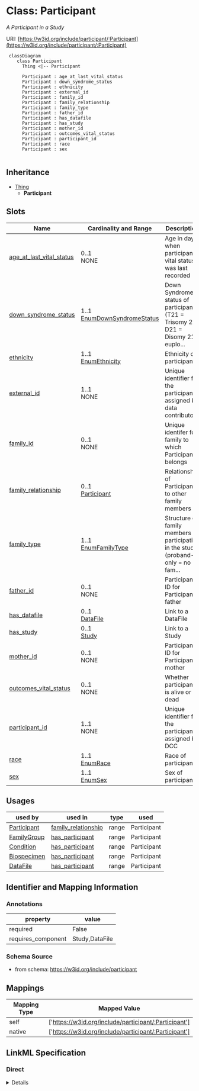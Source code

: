 # Class: Participant
_A Participant in a Study_





URI: [https://w3id.org/include/participant/:Participant](https://w3id.org/include/participant/:Participant)




```mermaid
 classDiagram
    class Participant
      Thing <|-- Participant
      
      Participant : age_at_last_vital_status
      Participant : down_syndrome_status
      Participant : ethnicity
      Participant : external_id
      Participant : family_id
      Participant : family_relationship
      Participant : family_type
      Participant : father_id
      Participant : has_datafile
      Participant : has_study
      Participant : mother_id
      Participant : outcomes_vital_status
      Participant : participant_id
      Participant : race
      Participant : sex
      
```





## Inheritance
* [Thing](Thing.md)
    * **Participant**



## Slots

| Name | Cardinality and Range  | Description  |
| ---  | ---  | --- |
| [age_at_last_vital_status](age_at_last_vital_status.md) | 0..1 <br/> NONE  | Age in days when participant's vital status was last recorded  |
| [down_syndrome_status](down_syndrome_status.md) | 1..1 <br/> [EnumDownSyndromeStatus](EnumDownSyndromeStatus.md)  | Down Syndrome status of participant (T21 = Trisomy 21; D21 = Disomy 21, euplo...  |
| [ethnicity](ethnicity.md) | 1..1 <br/> [EnumEthnicity](EnumEthnicity.md)  | Ethnicity of participant  |
| [external_id](external_id.md) | 1..1 <br/> NONE  | Unique identifier for the participant, assigned by data contributor  |
| [family_id](family_id.md) | 0..1 <br/> NONE  | Unique identifer for family to which Participant belongs  |
| [family_relationship](family_relationship.md) | 0..1 <br/> [Participant](Participant.md)  | Relationship of Participant to other family members  |
| [family_type](family_type.md) | 1..1 <br/> [EnumFamilyType](EnumFamilyType.md)  | Structure of family members participating in the study (proband-only = no fam...  |
| [father_id](father_id.md) | 0..1 <br/> NONE  | Participant ID for Participant's father  |
| [has_datafile](has_datafile.md) | 0..1 <br/> [DataFile](DataFile.md)  | Link to a DataFile  |
| [has_study](has_study.md) | 0..1 <br/> [Study](Study.md)  | Link to a Study  |
| [mother_id](mother_id.md) | 0..1 <br/> NONE  | Participant ID for Participant's mother  |
| [outcomes_vital_status](outcomes_vital_status.md) | 0..1 <br/> NONE  | Whether participant is alive or dead  |
| [participant_id](participant_id.md) | 1..1 <br/> NONE  | Unique identifier for the participant, assigned by DCC  |
| [race](race.md) | 1..1 <br/> [EnumRace](EnumRace.md)  | Race of participant  |
| [sex](sex.md) | 1..1 <br/> [EnumSex](EnumSex.md)  | Sex of participant  |


## Usages


| used by | used in | type | used |
| ---  | --- | --- | --- |
| [Participant](Participant.md) | [family_relationship](family_relationship.md) | range | Participant |
| [FamilyGroup](FamilyGroup.md) | [has_participant](has_participant.md) | range | Participant |
| [Condition](Condition.md) | [has_participant](has_participant.md) | range | Participant |
| [Biospecimen](Biospecimen.md) | [has_participant](has_participant.md) | range | Participant |
| [DataFile](DataFile.md) | [has_participant](has_participant.md) | range | Participant |



## Identifier and Mapping Information





### Annotations

| property | value |
| --- | --- |
| required | False |
| requires_component | Study,DataFile |




### Schema Source


* from schema: https://w3id.org/include/participant







## Mappings

| Mapping Type | Mapped Value |
| ---  | ---  |
| self | ['https://w3id.org/include/participant/:Participant'] |
| native | ['https://w3id.org/include/participant/:Participant'] |


## LinkML Specification

<!-- TODO: investigate https://stackoverflow.com/questions/37606292/how-to-create-tabbed-code-blocks-in-mkdocs-or-sphinx -->

### Direct

<details>
```yaml
name: Participant
definition_uri: include:Participant
annotations:
  required:
    tag: required
    value: 'False'
  requires_component:
    tag: requires_component
    value: Study,DataFile
description: A Participant in a Study
title: Participant
from_schema: https://w3id.org/include/participant
rank: 1000
is_a: Thing
slots:
- age_at_last_vital_status
- down_syndrome_status
- ethnicity
- external_id
- family_id
- family_relationship
- family_type
- father_id
- has_datafile
- has_study
- mother_id
- outcomes_vital_status
- participant_id
- race
- sex

```
</details>

### Induced

<details>
```yaml
name: Participant
definition_uri: include:Participant
annotations:
  required:
    tag: required
    value: 'False'
  requires_component:
    tag: requires_component
    value: Study,DataFile
description: A Participant in a Study
title: Participant
from_schema: https://w3id.org/include/participant
rank: 1000
is_a: Thing
attributes:
  age_at_last_vital_status:
    name: age_at_last_vital_status
    definition_uri: include:age_at_last_vital_status
    description: Age in days when participant's vital status was last recorded
    from_schema: https://w3id.org/include/participant
    rank: 1000
    alias: age_at_last_vital_status
    owner: Participant
    domain_of:
    - Participant
    - Participant
  down_syndrome_status:
    name: down_syndrome_status
    definition_uri: include:down_syndrome_status
    description: Down Syndrome status of participant (T21 = Trisomy 21; D21 = Disomy
      21, euploid)
    from_schema: https://w3id.org/include/participant
    rank: 1000
    alias: down_syndrome_status
    owner: Participant
    domain_of:
    - Participant
    - Participant
    range: enum_down_syndrome_status
    required: true
  ethnicity:
    name: ethnicity
    definition_uri: include:ethnicity
    description: Ethnicity of participant
    from_schema: https://w3id.org/include/participant
    rank: 1000
    alias: ethnicity
    owner: Participant
    domain_of:
    - Participant
    - Participant
    range: enum_ethnicity
    required: true
  external_id:
    name: external_id
    definition_uri: include:external_id
    description: Unique identifier for the participant, assigned by data contributor
    from_schema: https://w3id.org/include/participant
    rank: 1000
    alias: external_id
    owner: Participant
    domain_of:
    - Participant
    - Participant
    required: true
  family_id:
    name: family_id
    definition_uri: include:family_id
    description: Unique identifer for family to which Participant belongs
    from_schema: https://w3id.org/include/participant
    rank: 1000
    alias: family_id
    owner: Participant
    domain_of:
    - Participant
    - Participant
  family_relationship:
    name: family_relationship
    definition_uri: include:family_relationship
    description: Relationship of Participant to other family members
    from_schema: https://w3id.org/include/participant
    rank: 1000
    alias: family_relationship
    owner: Participant
    domain_of:
    - Participant
    - Participant
    range: Participant
  family_type:
    name: family_type
    definition_uri: include:family_type
    description: Structure of family members participating in the study (proband-only
      = no family members participating; duo = proband + parent; trio = proband +
      2 parents; trio+ = proband + 2 parents + other relatives)
    from_schema: https://w3id.org/include/participant
    rank: 1000
    alias: family_type
    owner: Participant
    domain_of:
    - Participant
    - Participant
    range: enum_family_type
    required: true
  father_id:
    name: father_id
    definition_uri: include:father_id
    description: Participant ID for Participant's father
    from_schema: https://w3id.org/include/participant
    rank: 1000
    alias: father_id
    owner: Participant
    domain_of:
    - Participant
    - Participant
  has_datafile:
    name: has_datafile
    definition_uri: include:has_datafile
    description: Link to a DataFile
    from_schema: https://w3id.org/include/assay
    rank: 1000
    alias: has_datafile
    owner: Participant
    domain_of:
    - Biospecimen
    - Participant
    - Participant
    - Biospecimen
    range: DataFile
  has_study:
    name: has_study
    definition_uri: include:has_study
    description: Link to a Study
    from_schema: https://w3id.org/include/participant
    rank: 1000
    alias: has_study
    owner: Participant
    domain_of:
    - Biospecimen
    - DataFile
    - Participant
    - Participant
    - Biospecimen
    - DataFile
    range: Study
  mother_id:
    name: mother_id
    definition_uri: include:mother_id
    description: Participant ID for Participant's mother
    from_schema: https://w3id.org/include/participant
    rank: 1000
    alias: mother_id
    owner: Participant
    domain_of:
    - Participant
    - Participant
  outcomes_vital_status:
    name: outcomes_vital_status
    definition_uri: include:outcomes_vital_status
    description: Whether participant is alive or dead
    from_schema: https://w3id.org/include/participant
    rank: 1000
    alias: outcomes_vital_status
    owner: Participant
    domain_of:
    - Participant
    - Participant
  participant_id:
    name: participant_id
    definition_uri: include:participant_id
    description: Unique identifier for the participant, assigned by DCC
    from_schema: https://w3id.org/include/participant
    rank: 1000
    alias: participant_id
    owner: Participant
    domain_of:
    - DataFile
    - Participant
    - Participant
    - DataFile
    required: true
  race:
    name: race
    definition_uri: include:race
    description: Race of participant
    from_schema: https://w3id.org/include/participant
    rank: 1000
    alias: race
    owner: Participant
    domain_of:
    - Participant
    - Participant
    range: enum_race
    required: true
  sex:
    name: sex
    definition_uri: include:sex
    description: Sex of participant
    from_schema: https://w3id.org/include/participant
    rank: 1000
    alias: sex
    owner: Participant
    domain_of:
    - Participant
    - Participant
    range: enum_sex
    required: true

```
</details>